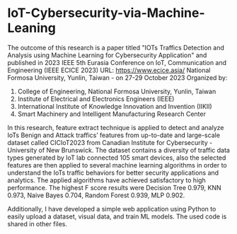 # IoT-Cybersecurity-via-Machine-Leaning
The outcome of this research is a paper titled "IOTs Traffics Detection and Analysis using Machine Learning for Cybersecurity Application" and published in 2023 IEEE 5th Eurasia Conference on IoT, Communication and Engineering (IEEE ECICE 2023) 
URL: https://www.ecice.asia/
National Formosa University, Yunlin, Taiwan - on 27-29 October 2023 Organized by:
1. College of Engineering, National Formosa University, Yunlin, Taiwan
2. Institute of Electrical and Electronics Engineers (IEEE)
3. International Institute of Knowledge Innovation and Invention (IIKII)
4. Smart Machinery and Intelligent Manufacturing Research Center

In this research, feature extract technique is applied to detect and analyze IoTs Benign and Attack traffics’ features from up-to-date and large-scale dataset called CICIoT2023 from Canadian Institute for Cybersecurity - University of New Brunswick. The dataset contains a diversity of traffic data types generated by IoT lab connected 105 smart devices, also the selected features are then applied to several machine learning algorithms in order to understand the IoTs traffic behaviors for better security applications and analytics. The applied algorithms have achieved satisfactory to high performance. The highest F score results were Decision Tree 0.979, KNN 0.973, Naive Bayes 0.704, Random Forest 0.939, MLP 0.902. 

Additionally, I have developed a simple web application using Python to easily upload a dataset, visual data, and train ML models. The used code is shared in other files.
